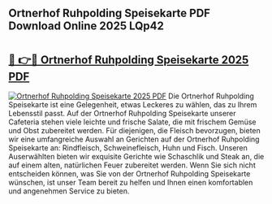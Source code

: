 ## Ortnerhof Ruhpolding Speisekarte PDF Download Online 2025 LQp42

# <h2><a href="http://gc8aphh.nevu.top/?p=Ortnerhof+Ruhpolding+Speisekarte">🔗 👉🔴 Ortnerhof Ruhpolding Speisekarte 2025 PDF</a></h2>

[![Ortnerhof Ruhpolding Speisekarte 2025 PDF](https://i.imgur.com/dBaPXMq.png)](http://gc8aphh.nevu.top/?p=Ortnerhof+Ruhpolding+Speisekarte)
Die Ortnerhof Ruhpolding Speisekarte ist eine Gelegenheit, etwas Leckeres zu wählen, das zu Ihrem Lebensstil passt. Auf der Ortnerhof Ruhpolding Speisekarte unserer Cafeteria stehen viele leichte und frische Salate, die mit frischem Gemüse und Obst zubereitet werden. Für diejenigen, die Fleisch bevorzugen, bieten wir eine umfangreiche Auswahl an Gerichten auf der Ortnerhof Ruhpolding Speisekarte an: Rindfleisch, Schweinefleisch, Huhn und Fisch. Unseren Auserwählten bieten wir exquisite Gerichte wie Schaschlik und Steak an, die auf einem alten, natürlichen Feuer zubereitet werden. Wenn Sie sich nicht entscheiden können, was Sie von der Ortnerhof Ruhpolding Speisekarte wünschen, ist unser Team bereit zu helfen und Ihnen einen komfortablen und angenehmen Service zu bieten.
